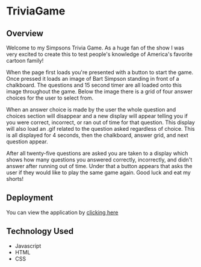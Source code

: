 # TriviaGame

## Overview

Welcome to my Simpsons Trivia Game. As a huge fan of the show I was very excited to create this to test people's knowledge of America's favorite cartoon family!

When the page first loads you're presented with a button to start the game. Once pressed it loads an image of Bart Simpson standing in front of a chalkboard. The questions and 15 second timer are all loaded onto this image throughout the game. Below the image there is a grid of four answer choices for the user to select from.

When an answer choice is made by the user the whole question and choices section will disappear and a new display will appear telling you if you were correct, incorrect, or ran out of time for that question. This display will also load an .gif related to the question asked regardless of choice. This is all displayed for 4 seconds, then the chalkboard, answer grid, and next question appear.

After all twenty-five questions are asked you are taken to a display which shows how many questions you answered correctly, incorrectly, and didn't answer after running out of time. Under that a button appears that asks the user if they would like to play the same game again. Good luck and eat my shorts!

## Deployment

You can view the application by [clicking here](https://billwee.github.io/TriviaGame/)

## Technology Used

- Javascript
- HTML
- CSS

